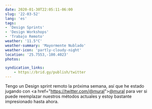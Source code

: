 ```yaml
---
date: 2020-01-30T22:05:11-06:00
slug: '22-03-52'
lang: 'es'
tags:
- 'Design Sprints'
- 'Design Workshops'
- 'Trabajo Remoto'
weather: '11.5°C'
weather-summary: 'Mayormente Nublado'
weather-icon: 'partly-cloudy-night'
location: '25.7553,-100.4023'
photos:

syndication_links:
    - https://brid.gy/publish/twitter
---
```

Tengo un Design sprint remoto la próxima semana, así que he estado jugando con <a href="https://twitter.com/<a href="https://twitter.com/@mural">@mural</a>"><a href="https://twitter.com/@mural">@mural</a></a> para ver si puede reemplazar nuestros métodos actuales y estoy bastante impresionado hasta ahora.

  
